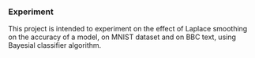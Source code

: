### Experiment
This project is intended to experiment on the effect of Laplace smoothing on the accuracy of a model, on MNIST dataset and on BBC text, using Bayesial classifier algorithm. 
